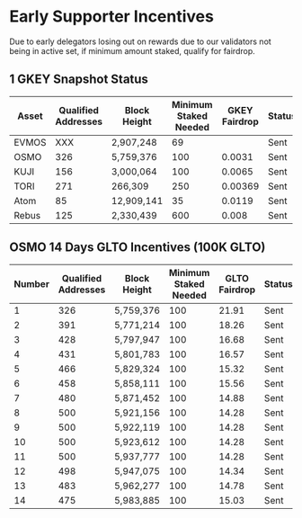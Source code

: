 # Early Supporter Incentives

Due to early delegators losing out on rewards due to our validators not being in active set, if minimum amount staked, qualify for fairdrop. 



## 1 GKEY Snapshot Status
| Asset | Qualified Addresses | Block Height | Minimum Staked Needed | GKEY Fairdrop | Status   |
|-------|---------------------|--------------|-----------------------|---------------|----------|
| EVMOS | XXX                 | 2,907,248    | 69                    |               | Sent     |
| OSMO  | 326                 | 5,759,376    | 100                   | 0.0031        | Sent     |
| KUJI  | 156                 | 3,000,064    | 100                   | 0.0065        | Sent     |
| TORI  | 271                 | 266,309      | 250                   | 0.00369       | Sent     |
| Atom  | 85                  | 12,909,141   | 35                    | 0.0119        | Sent     |
| Rebus | 125                 | 2,330,439    | 600                   | 0.008         | Sent     |



## OSMO 14 Days GLTO Incentives (100K GLTO)
| Number    | Qualified Addresses | Block Height | Minimum Staked Needed | GLTO Fairdrop | Status   |
|-----------|---------------------|--------------|-----------------------|---------------|----------|
| 1         | 326                 | 5,759,376    | 100                   | 21.91         | Sent     |
| 2         | 391                 | 5,771,214    | 100                   | 18.26         | Sent     |
| 3         | 428                 | 5,797,947    | 100                   | 16.68         | Sent     |
| 4         | 431                 | 5,801,783    | 100                   | 16.57         | Sent     |
| 5         | 466                 | 5,829,324    | 100                   | 15.32         | Sent     |
| 6         | 458                 | 5,858,111    | 100                   | 15.56         | Sent     |
| 7         | 480                 | 5,871,452    | 100                   | 14.88         | Sent     |
| 8         | 500                 | 5,921,156    | 100                   | 14.28         | Sent     |
| 9         | 500                 | 5,922,119    | 100                   | 14.28         | Sent     |
| 10        | 500                 | 5,923,612    | 100                   | 14.28         | Sent     |
| 11        | 500                 | 5,937,777    | 100                   | 14.28         | Sent     |
| 12        | 498                 | 5,947,075    | 100                   | 14.34         | Sent     |
| 13        | 483                 | 5,962,277    | 100                   | 14.78         | Sent     |
| 14        | 475                 | 5,983,885    | 100                   | 15.03         | Sent     |
